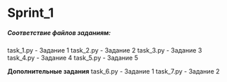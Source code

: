 # Sprint_1

##### Соответствие файлов заданиям:
task_1.py - Задание 1
task_2.py - Задание 2
task_3.py - Задание 3
task_4.py - Задание 4
task_5.py - Задание 5

**Дополнительные задания**
task_6.py - Задание 1
task_7.py - Задание 2